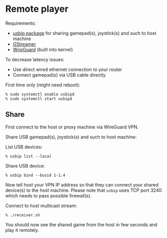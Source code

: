 # Remote player

Requirements:

* [usbip package](http://usbip.sourceforge.net/) for sharing gamepad(s), joystick(s) and such to host machine
* [GStreamer](https://gstreamer.freedesktop.org/)
* [WireGuard](https://www.wireguard.com/) (built into kernel)

To decrease latency issues:

* Use direct wired ethernet connection to your router
* Connect gamepad(s) via USB cable directly

First time only (might need reboot):

    % sudo systemctl enable usbipd
    % sudo systemctl start usbipd

## Share 

First connect to the host or proxy machine via WireGuard VPN.

Share USB gamepad(s), joystick(s) and such to host machine:

List USB devices:

    % usbip list --local

Share USB device:

    % usbip bind --busid 1-1.4
    
Now tell host your VPN IP address so that they can connect your shared device(s) to the host machine. Please note that `usbip` uses TCP port 3240 which needs to pass possible firewall(s).
   
Connect to host multicast stream:

    % ./receiver.sh

You should now see the shared game from the host in few seconds and play it remotely.
